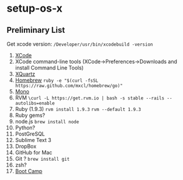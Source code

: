setup-os-x
==========

Preliminary List
----------------

Get xcode version: `/Developer/usr/bin/xcodebuild -version`

1. [XCode](https://developer.apple.com/xcode/)
1. XCode command-line tools (XCode->Preferences->Downloads and install Command Line Tools)
1. [XQuartz](http://xquartz.macosforge.org/landing/)
1. [Homebrew](http://brew.sh/) `ruby -e "$(curl -fsSL https://raw.github.com/mxcl/homebrew/go)"`
1. [Mono](http://www.mono-project.com/)
1. RVM `\curl -L https://get.rvm.io | bash -s stable --rails --autolibs=enable`
1. Ruby (1.9.3) `rvm install 1.9.3` `rvm --default 1.9.3`
2. Ruby gems?
1. node.js `brew install node`
1. Python?
1. PostGreSQL
1. Sublime Text 3
1. DropBox
1. GitHub for Mac
1. Git ? `brew install git`
1. zsh?
1. [Boot Camp](http://www.apple.com/support/bootcamp/)
